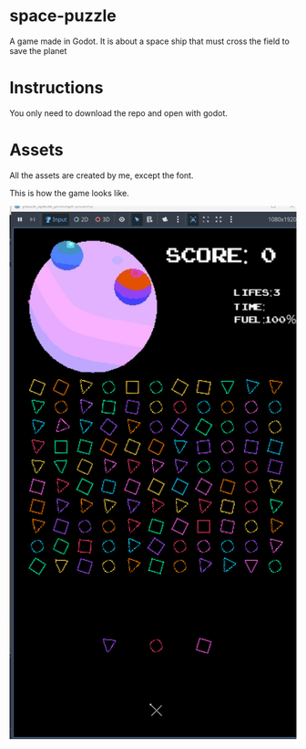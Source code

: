# space-puzzle
A game made in Godot. It is about a space ship that must cross the field to save the planet


# Instructions 
You only need to download the repo and open with godot.

# Assets
All the assets are created by me, except the font.

This is how the game looks like.

![alt text](image.png)